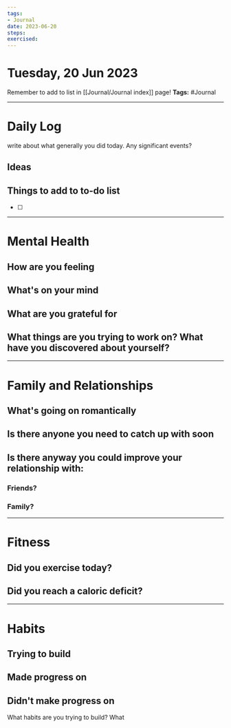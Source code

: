 ```yaml
---
tags: 
- Journal
date: 2023-06-20
steps:
exercised:
---
```

# Tuesday, 20 Jun 2023

Remember to add to list in [[Journal/Journal index]] page!
**Tags:** #Journal 

---
# Daily Log
write about what generally you did today. Any significant events?

## Ideas 

## Things to add to to-do list
- [ ] 

---
# Mental Health
## How are you feeling

## What's on your mind

## What are you grateful for

## What things are you trying to work on? What have you discovered about yourself?

---
# Family and Relationships

## What's going on romantically

## Is there anyone you need to catch up with soon

## Is there anyway you could improve your relationship with:
### Friends?

### Family?


---
# Fitness
## Did you exercise today?

## Did you reach a caloric deficit?

---
# Habits
## Trying to build

## Made progress on

## Didn't make progress on
What habits are you trying to build? What


